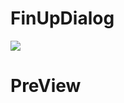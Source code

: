 # FinUpDialog

[![](https://jitpack.io/v/92tjdwhd/FinUpDialog.svg)](https://jitpack.io/#92tjdwhd/FinUpDialog)

# PreView
